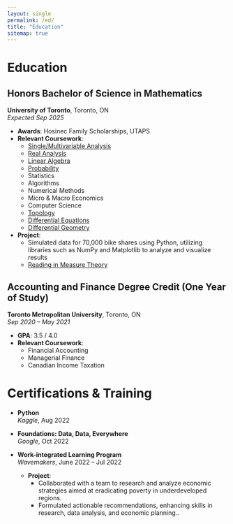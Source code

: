 ```yaml
---
layout: single
permalink: /ed/
title: "Education"
sitemap: true
---
```


# Education

## Honors Bachelor of Science in Mathematics
**University of Toronto**, Toronto, ON  
*Expected Sep 2025*

- **Awards**: Hosinec Family Scholarships, UTAPS
- **Relevant Coursework**: 
  - [Single/Multivariable Analysis](/portfolio/math/calculus/)
  - [Real Analysis](/portfolio/math/analysis/)
  - [Linear Algebra](/portfolio/math/linear-algebra/)
  - [Probability](/portfolio/math/probability/)
  - Statistics
  - Algorithms
  - Numerical Methods
  - Micro & Macro Economics
  - Computer Science
  - [Topology](/portfolio/math/topology/)
  - [Differential Equations](/portfolio/math/differential-equations/)
  - [Differential Geometry](/portfolio/math/geometry/)
- **Project**: 
  - Simulated data for 70,000 bike shares using Python, utilizing libraries such as NumPy and Matplotlib to analyze and visualize results
  - [Reading in Measure Theory](/portfolio/math/reading-in-measure-theory/)
   
  
## Accounting and Finance Degree Credit (One Year of Study)
**Toronto Metropolitan University**, Toronto, ON  
*Sep 2020 – May 2021*

- **GPA**: 3.5 / 4.0
- **Relevant Coursework**: 
  - Financial Accounting
  - Managerial Finance
  - Canadian Income Taxation

# Certifications & Training

- **Python**  
  *Kaggle*, Aug 2022

- **Foundations: Data, Data, Everywhere**  
  *Google*, Oct 2022

- **Work-integrated Learning Program**  
  *Wavemakers*, June 2022 – Jul 2022
  - **Project**: 
    - Collaborated with a team to research and analyze economic strategies aimed at eradicating poverty in underdeveloped regions.
    - Formulated actionable recommendations, enhancing skills in research, data analysis, and economic planning..
